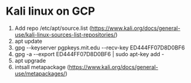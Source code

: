 # Kali linux on GCP

1. Add repo /etc/apt/source.list (https://www.kali.org/docs/general-use/kali-linux-sources-list-repositories/)
2. apt update
3. gpg --keyserver pgpkeys.mit.edu --recv-key  ED444FF07D8D0BF6
4. gpg -a --export ED444FF07D8D0BF6 | sudo apt-key add -
5. apt upgrade
6. intsall metapackage (https://www.kali.org/docs/general-use/metapackages/)




